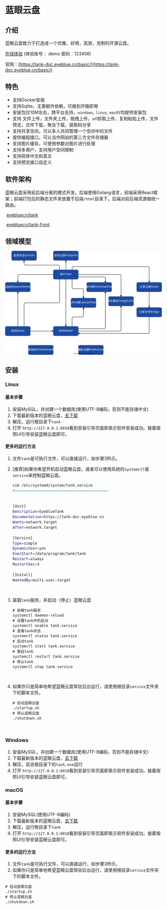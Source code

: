 # 蓝眼云盘

## 介绍

蓝眼云盘致力于打造成一个优雅，好用，高效，克制的开源云盘。

[在线体验](https://tanker.eyeblue.cn/) (体验账号： demo 密码：123456)

官网：[https://tank-doc.eyeblue.cn/basic/](https://tank-doc.eyeblue.cn/basic/)

## 特色

- 支持Docker安装
- 支持Sqlite，无需额外依赖，可做到开箱即用
- 安装包仅10M左右，跨平台支持。`windows`​, `linux`​, `macOS`​均提供安装包
- 支持 文件上传，文件夹上传，拖拽上传，url抓取上传，复制粘贴上传，文件预览，文件下载，聚合下载，提取码分享
- 支持共享空间，可以多人共同管理一个空间中的文件
- 提供编程接口，可以当作网站的第三方文件存储器
- 支持图片缓存，可使用参数对图片进行处理
- 支持多用户，支持用户空间限制
- 支持简体中文和英文
- 支持预览接口自定义

## 软件架构

蓝眼云盘采用前后端分离的模式开发。后端使用Golang语言，前端采用React框架；前端打包后的静态文件夹放置于后端`/html`​目录下，后端对前后端资源做统一路由。

​ [eyebluecn/tank](https://github.com/eyebluecn/tank)

​ [eyebluecn/tank-front](https://github.com/eyebluecn/tank-front)

## 领域模型

![](assets/network-asset-domain-20241129134430-94rkbkx.svg)

## 安装

### Linux

#### 基本步骤

1. 安装MySQL，并创建一个数据库(使用UTF-8编码，否则不能存储中文)
2. 下载最新版本的蓝眼云盘，[去下载](https://tank-doc.eyeblue.cn/basic/download.html)
3. 解压，运行根目录下`tank`​
4. 打开 `http://127.0.0.1:6010`​ 看到安装引导页面即表示软件安装成功。接着按照UI引导安装蓝眼云盘即可。

#### 更多的运行方法

1. 文件`tank`​是可执行文件，可以直接运行，如步骤3所示。
2. \[推荐\]如果你希望开机启动蓝眼云盘，或者可以使用系统的`systemctl`​或`service`​来控制蓝眼云盘。

    ```bash
    vim /etc/systemd/system/tank.service
    #==========================================


    [Unit]
    Description=EyeblueTank
    Documentation=https://tank-doc.eyeblue.cn
    Wants=network.target
    After=network.target

    [Service]
    Type=simple
    DynamicUser=yes
    ExecStart=/data/program/tank/tank
    Restart=always
    RestartSec=3

    [Install]
    WantedBy=multi-user.target
    ```

‍

3. 装载`tank`​服务，并启动（停止）蓝眼云盘

    ```
    # 装载tank服务
    systemctl daemon-reload
    # 设置tank开机启动
    systemctl enable tank.service
    # 查看tank状态
    systemctl status tank.service
    # 启动tank
    systemctl start tank.service
    # 重启tank
    systemctl restart tank.service
    # 停止tank
    systemctl stop tank.service
    ```

‍

4. 如果你只是简单地希望蓝眼云盘常驻后台运行，请使用根目录`service`​文件夹下的脚本文件。

    ```
    # 启动蓝眼云盘
    ./startup.sh
    # 停止蓝眼云盘
    ./shutdown.sh
    ```

‍

### Windows

1. 安装MySQL，并创建一个数据库(使用UTF-8编码，否则不能存储中文)
2. 下载最新版本的蓝眼云盘，[去下载](https://tank-doc.eyeblue.cn/basic/download.html)
3. 解压，双击根目录下的`tank.exe`​运行
4. 打开 `http://127.0.0.1:6010`​ 看到安装引导页面即表示软件安装成功。接着按照UI引导安装蓝眼云盘即可。

### macOS

#### 基本步骤

1. 安装MySQL(使用UTF-8编码)
2. 下载最新版本的蓝眼云盘，[去下载](https://tank-doc.eyeblue.cn/basic/download.html)
3. 解压，运行根目录下`tank`​
4. 打开 `http://127.0.0.1:6010`​ 看到安装引导页面即表示软件安装成功。接着按照UI引导安装蓝眼云盘即可。

#### 更多的运行方法

1. 文件`tank`​是可执行文件，可以直接运行，如步骤3所示。
2. 如果你只是简单地希望蓝眼云盘常驻后台运行，请使用根目录`service`​文件夹下的脚本文件。

```
# 启动蓝眼云盘
./startup.sh
# 停止蓝眼云盘
./shutdown.sh
```
